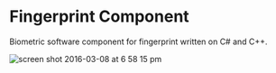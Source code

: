 # Fingerprint Component
Biometric software component for fingerprint written on C# and C++. 

![screen shot 2016-03-08 at 6 58 15 pm](https://cloud.githubusercontent.com/assets/13265509/13622284/3e1b9c8e-e563-11e5-848e-649dd6f363e8.png)

